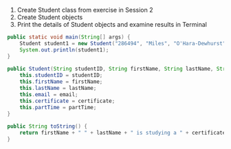 1.  Create Student class from exercise in Session 2  
2. Create Student objects   
3. Print the details of Student objects and examine results in Terminal
```java
public static void main(String[] args) {  
    Student student1 = new Student("286494", "Miles", "O'Hara-Dewhurst", "miles@noisyoyster.net", "Cert IV in IT", Boolean.FALSE);  
    System.out.println(student1);  
}  
  
public Student(String studentID, String firstName, String lastName, String email, String certificate, Boolean partTime) {  
    this.studentID = studentID;  
    this.firstName = firstName;  
    this.lastName = lastName;  
    this.email = email;  
    this.certificate = certificate;  
    this.partTime = partTime;  
}  
  
public String toString() {  
    return firstName + " " + lastName + " is studying a " + certificate + "\nPart time: " + partTime + "\nID: " + studentID + "\nEmail: " + email;  
}
```